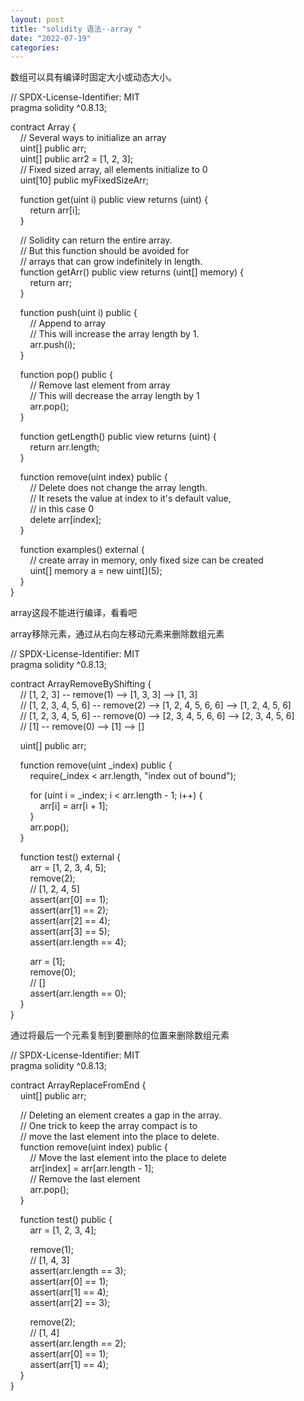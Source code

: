 ```yaml
---
layout: post
title: "solidity 语法--array "
date: "2022-07-19"
categories: 
---
```

<p>数组可以具有编译时固定大小或动态大小。</p>
<p>// SPDX-License-Identifier: MIT<br />
pragma solidity ^0.8.13;</p>
<p>contract Array {<br />
&nbsp;&nbsp;&nbsp; // Several ways to initialize an array<br />
&nbsp;&nbsp;&nbsp; uint[] public arr;<br />
&nbsp;&nbsp;&nbsp; uint[] public arr2 = [1, 2, 3];<br />
&nbsp;&nbsp;&nbsp; // Fixed sized array, all elements initialize to 0<br />
&nbsp;&nbsp;&nbsp; uint[10] public myFixedSizeArr;</p>
<p>&nbsp;&nbsp;&nbsp; function get(uint i) public view returns (uint) {<br />
&nbsp;&nbsp;&nbsp;&nbsp;&nbsp;&nbsp;&nbsp; return arr[i];<br />
&nbsp;&nbsp;&nbsp; }</p>
<p>&nbsp;&nbsp;&nbsp; // Solidity can return the entire array.<br />
&nbsp;&nbsp;&nbsp; // But this function should be avoided for<br />
&nbsp;&nbsp;&nbsp; // arrays that can grow indefinitely in length.<br />
&nbsp;&nbsp;&nbsp; function getArr() public view returns (uint[] memory) {<br />
&nbsp;&nbsp;&nbsp;&nbsp;&nbsp;&nbsp;&nbsp; return arr;<br />
&nbsp;&nbsp;&nbsp; }</p>
<p>&nbsp;&nbsp;&nbsp; function push(uint i) public {<br />
&nbsp;&nbsp;&nbsp;&nbsp;&nbsp;&nbsp;&nbsp; // Append to array<br />
&nbsp;&nbsp;&nbsp;&nbsp;&nbsp;&nbsp;&nbsp; // This will increase the array length by 1.<br />
&nbsp;&nbsp;&nbsp;&nbsp;&nbsp;&nbsp;&nbsp; arr.push(i);<br />
&nbsp;&nbsp;&nbsp; }</p>
<p>&nbsp;&nbsp;&nbsp; function pop() public {<br />
&nbsp;&nbsp;&nbsp;&nbsp;&nbsp;&nbsp;&nbsp; // Remove last element from array<br />
&nbsp;&nbsp;&nbsp;&nbsp;&nbsp;&nbsp;&nbsp; // This will decrease the array length by 1<br />
&nbsp;&nbsp;&nbsp;&nbsp;&nbsp;&nbsp;&nbsp; arr.pop();<br />
&nbsp;&nbsp;&nbsp; }</p>
<p>&nbsp;&nbsp;&nbsp; function getLength() public view returns (uint) {<br />
&nbsp;&nbsp;&nbsp;&nbsp;&nbsp;&nbsp;&nbsp; return arr.length;<br />
&nbsp;&nbsp;&nbsp; }</p>
<p>&nbsp;&nbsp;&nbsp; function remove(uint index) public {<br />
&nbsp;&nbsp;&nbsp;&nbsp;&nbsp;&nbsp;&nbsp; // Delete does not change the array length.<br />
&nbsp;&nbsp;&nbsp;&nbsp;&nbsp;&nbsp;&nbsp; // It resets the value at index to it&#39;s default value,<br />
&nbsp;&nbsp;&nbsp;&nbsp;&nbsp;&nbsp;&nbsp; // in this case 0<br />
&nbsp;&nbsp;&nbsp;&nbsp;&nbsp;&nbsp;&nbsp; delete arr[index];<br />
&nbsp;&nbsp;&nbsp; }</p>
<p>&nbsp;&nbsp;&nbsp; function examples() external {<br />
&nbsp;&nbsp;&nbsp;&nbsp;&nbsp;&nbsp;&nbsp; // create array in memory, only fixed size can be created<br />
&nbsp;&nbsp;&nbsp;&nbsp;&nbsp;&nbsp;&nbsp; uint[] memory a = new uint[](5);<br />
&nbsp;&nbsp;&nbsp; }<br />
}</p>
<p>array这段不能进行编译，看看吧</p>
<p>array移除元素，通过从右向左移动元素来删除数组元素</p>
<p>// SPDX-License-Identifier: MIT<br />
pragma solidity ^0.8.13;</p>
<p>contract ArrayRemoveByShifting {<br />
&nbsp;&nbsp;&nbsp; // [1, 2, 3] -- remove(1) --&gt; [1, 3, 3] --&gt; [1, 3]<br />
&nbsp;&nbsp;&nbsp; // [1, 2, 3, 4, 5, 6] -- remove(2) --&gt; [1, 2, 4, 5, 6, 6] --&gt; [1, 2, 4, 5, 6]<br />
&nbsp;&nbsp;&nbsp; // [1, 2, 3, 4, 5, 6] -- remove(0) --&gt; [2, 3, 4, 5, 6, 6] --&gt; [2, 3, 4, 5, 6]<br />
&nbsp;&nbsp;&nbsp; // [1] -- remove(0) --&gt; [1] --&gt; []</p>
<p>&nbsp;&nbsp;&nbsp; uint[] public arr;</p>
<p>&nbsp;&nbsp;&nbsp; function remove(uint _index) public {<br />
&nbsp;&nbsp;&nbsp;&nbsp;&nbsp;&nbsp;&nbsp; require(_index &lt; arr.length, &quot;index out of bound&quot;);</p>
<p>&nbsp;&nbsp;&nbsp;&nbsp;&nbsp;&nbsp;&nbsp; for (uint i = _index; i &lt; arr.length - 1; i++) {<br />
&nbsp;&nbsp;&nbsp;&nbsp;&nbsp;&nbsp;&nbsp;&nbsp;&nbsp;&nbsp;&nbsp; arr[i] = arr[i + 1];<br />
&nbsp;&nbsp;&nbsp;&nbsp;&nbsp;&nbsp;&nbsp; }<br />
&nbsp;&nbsp;&nbsp;&nbsp;&nbsp;&nbsp;&nbsp; arr.pop();<br />
&nbsp;&nbsp;&nbsp; }</p>
<p>&nbsp;&nbsp;&nbsp; function test() external {<br />
&nbsp;&nbsp;&nbsp;&nbsp;&nbsp;&nbsp;&nbsp; arr = [1, 2, 3, 4, 5];<br />
&nbsp;&nbsp;&nbsp;&nbsp;&nbsp;&nbsp;&nbsp; remove(2);<br />
&nbsp;&nbsp;&nbsp;&nbsp;&nbsp;&nbsp;&nbsp; // [1, 2, 4, 5]<br />
&nbsp;&nbsp;&nbsp;&nbsp;&nbsp;&nbsp;&nbsp; assert(arr[0] == 1);<br />
&nbsp;&nbsp;&nbsp;&nbsp;&nbsp;&nbsp;&nbsp; assert(arr[1] == 2);<br />
&nbsp;&nbsp;&nbsp;&nbsp;&nbsp;&nbsp;&nbsp; assert(arr[2] == 4);<br />
&nbsp;&nbsp;&nbsp;&nbsp;&nbsp;&nbsp;&nbsp; assert(arr[3] == 5);<br />
&nbsp;&nbsp;&nbsp;&nbsp;&nbsp;&nbsp;&nbsp; assert(arr.length == 4);</p>
<p>&nbsp;&nbsp;&nbsp;&nbsp;&nbsp;&nbsp;&nbsp; arr = [1];<br />
&nbsp;&nbsp;&nbsp;&nbsp;&nbsp;&nbsp;&nbsp; remove(0);<br />
&nbsp;&nbsp;&nbsp;&nbsp;&nbsp;&nbsp;&nbsp; // []<br />
&nbsp;&nbsp;&nbsp;&nbsp;&nbsp;&nbsp;&nbsp; assert(arr.length == 0);<br />
&nbsp;&nbsp;&nbsp; }<br />
}</p>
<p>通过将最后一个元素复制到要删除的位置来删除数组元素</p>
<p>// SPDX-License-Identifier: MIT<br />
pragma solidity ^0.8.13;</p>
<p>contract ArrayReplaceFromEnd {<br />
&nbsp;&nbsp;&nbsp; uint[] public arr;</p>
<p>&nbsp;&nbsp;&nbsp; // Deleting an element creates a gap in the array.<br />
&nbsp;&nbsp;&nbsp; // One trick to keep the array compact is to<br />
&nbsp;&nbsp;&nbsp; // move the last element into the place to delete.<br />
&nbsp;&nbsp;&nbsp; function remove(uint index) public {<br />
&nbsp;&nbsp;&nbsp;&nbsp;&nbsp;&nbsp;&nbsp; // Move the last element into the place to delete<br />
&nbsp;&nbsp;&nbsp;&nbsp;&nbsp;&nbsp;&nbsp; arr[index] = arr[arr.length - 1];<br />
&nbsp;&nbsp;&nbsp;&nbsp;&nbsp;&nbsp;&nbsp; // Remove the last element<br />
&nbsp;&nbsp;&nbsp;&nbsp;&nbsp;&nbsp;&nbsp; arr.pop();<br />
&nbsp;&nbsp;&nbsp; }</p>
<p>&nbsp;&nbsp;&nbsp; function test() public {<br />
&nbsp;&nbsp;&nbsp;&nbsp;&nbsp;&nbsp;&nbsp; arr = [1, 2, 3, 4];</p>
<p>&nbsp;&nbsp;&nbsp;&nbsp;&nbsp;&nbsp;&nbsp; remove(1);<br />
&nbsp;&nbsp;&nbsp;&nbsp;&nbsp;&nbsp;&nbsp; // [1, 4, 3]<br />
&nbsp;&nbsp;&nbsp;&nbsp;&nbsp;&nbsp;&nbsp; assert(arr.length == 3);<br />
&nbsp;&nbsp;&nbsp;&nbsp;&nbsp;&nbsp;&nbsp; assert(arr[0] == 1);<br />
&nbsp;&nbsp;&nbsp;&nbsp;&nbsp;&nbsp;&nbsp; assert(arr[1] == 4);<br />
&nbsp;&nbsp;&nbsp;&nbsp;&nbsp;&nbsp;&nbsp; assert(arr[2] == 3);</p>
<p>&nbsp;&nbsp;&nbsp;&nbsp;&nbsp;&nbsp;&nbsp; remove(2);<br />
&nbsp;&nbsp;&nbsp;&nbsp;&nbsp;&nbsp;&nbsp; // [1, 4]<br />
&nbsp;&nbsp;&nbsp;&nbsp;&nbsp;&nbsp;&nbsp; assert(arr.length == 2);<br />
&nbsp;&nbsp;&nbsp;&nbsp;&nbsp;&nbsp;&nbsp; assert(arr[0] == 1);<br />
&nbsp;&nbsp;&nbsp;&nbsp;&nbsp;&nbsp;&nbsp; assert(arr[1] == 4);<br />
&nbsp;&nbsp;&nbsp; }<br />
}</p>
<p>&nbsp;</p>
